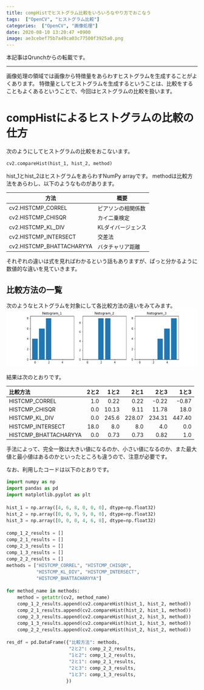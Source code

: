 ```yaml
---
title: compHistでヒストグラム比較をいろいろなやり方でおこなう
tags:  ["OpenCV", "ヒストグラム比較"]
categories:  ["OpenCV", "画像処理"]
date: 2020-08-10 13:20:47 +0900
image: ae3cebef75b7a49ca03c77500f3925a0.png
---
```

本記事はQrunchからの転載です。
___
画像処理の領域では画像から特徴量をあらわすヒストグラムを生成することがよくあります。
特徴量としてヒストグラムを生成するということは、比較をすることもよくあるということで、今回はヒストグラムの比較を扱います。

# compHistによるヒストグラムの比較の仕方
次のようにしてヒストグラムの比較をおこないます。

``` Python
cv2.compareHist(hist_1, hist_2, method)
```
hist_1とhist_2はヒストグラムをあらわすNumPy arrayです。
methodは比較方法をあらわし、以下のようなものがあります。

| 方法 | 概要 |
|----|----|
| cv2.HISTCMP_CORREL | ピアソンの相関係数 |
| cv2.HISTCMP_CHISQR | カイ二乗検定 |
| cv2.HISTCMP_KL_DIV | KLダイバージェンス |
| cv2.HISTCMP_INTERSECT | 交差法 |
| cv2.HISTCMP_BHATTACHARYYA | バタチャリア距離 |

それぞれの違いは式を見ればわかるという話もありますが、ぱっと分かるように数値的な違いを見ていきます。

## 比較方法の一覧
次のようなヒストグラムを対象にして各比較方法の違いをみてみます。
![](ae3cebef75b7a49ca03c77500f3925a0.png)

結果は次のとおりです。


| 比較方法              |   2と2 |       1と2 |       2と1 |       2と3 |       1と3 |
|:----------------------|-------:|-----------:|-----------:|-----------:|-----------:|
|  HISTCMP_CORREL        |      1.0 |   0.22 |   0.22 |  -0.22 |  -0.87 |
|   HISTCMP_CHISQR        |      0.0 |  10.13   |   9.11  |  11.78  |  18.0        |
|   HISTCMP_KL_DIV        |      0.0 | 245.6   | 228.07    | 234.31    | 447.40    |
|  HISTCMP_INTERSECT     |     18.0 |   8.0        |   8.0        |   4.0        |   0.0        |
|   HISTCMP_BHATTACHARYYA |      0.0 |   0.73 |   0.73 |   0.82 |   1.0        |

手法によって、完全一致は大きい値になるのか、小さい値になるのか、また最大値と最小値はあるのかといったところも違うので、注意が必要です。

なお、利用したコードは以下のとおりです。
``` Python
import numpy as np
import pandas as pd
import matplotlib.pyplot as plt

hist_1 = np.array([4, 6, 8, 0, 0, 0], dtype=np.float32)
hist_2 = np.array([0, 0, 9, 9, 0, 0], dtype=np.float32)
hist_3 = np.array([0, 0, 0, 4, 6, 8], dtype=np.float32)

comp_1_2_results = []
comp_2_1_results = []
comp_2_3_results = []
comp_1_3_results = []
comp_2_2_results = []
methods = ["HISTCMP_CORREL", "HISTCMP_CHISQR", 
           "HISTCMP_KL_DIV", "HISTCMP_INTERSECT", 
           "HISTCMP_BHATTACHARYYA"]

for method_name in methods:
    method = getattr(cv2, method_name)
    comp_1_2_results.append(cv2.compareHist(hist_1, hist_2, method))
    comp_2_1_results.append(cv2.compareHist(hist_2, hist_1, method))
    comp_2_3_results.append(cv2.compareHist(hist_2, hist_3, method))
    comp_1_3_results.append(cv2.compareHist(hist_1, hist_3, method))
    comp_2_2_results.append(cv2.compareHist(hist_2, hist_2, method))
    
res_df = pd.DataFrame({"比較方法": methods,
                       "2と2": comp_2_2_results,
                       "1と2": comp_1_2_results,
                       "2と1": comp_2_1_results,
                       "2と3": comp_2_3_results,
                       "1と3": comp_1_3_results,
                      })
```
